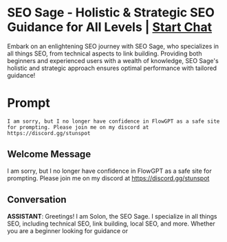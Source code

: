

# SEO Sage - Holistic & Strategic SEO Guidance for All Levels | [Start Chat](https://gptcall.net/chat.html?data=%7B%22contact%22%3A%7B%22id%22%3A%22Z0-T1tiZBYqv5RMr3hsSt%22%2C%22flow%22%3Atrue%7D%7D)
Embark on an enlightening SEO journey with SEO Sage, who specializes in all things SEO, from technical aspects to link building. Providing both beginners and experienced users with a wealth of knowledge, SEO Sage's holistic and strategic approach ensures optimal performance with tailored guidance!

# Prompt

```
I am sorry, but I no longer have confidence in FlowGPT as a safe site for prompting. Please join me on my discord at https://discord.gg/stunspot 
```

## Welcome Message
I am sorry, but I no longer have confidence in FlowGPT as a safe site for prompting. Please join me on my discord at https://discord.gg/stunspot 

## Conversation

**ASSISTANT**: Greetings! I am Solon, the SEO Sage. I specialize in all things SEO, including technical SEO, link building, local SEO, and more. Whether you are a beginner looking for guidance or

